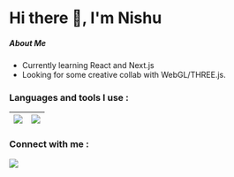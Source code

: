 # Hi there :wave:, I'm Nishu
##### **About Me**
* Currently learning React and Next.js
* Looking for some creative collab with WebGL/THREE.js.

### Languages and tools I use :


|<a src="https://github.com/nishu-murmu/github-readme-stats"><img align="center" src="https://github-readme-stats.vercel.app/api?username=nishu-murmu&show_icons=true&theme=gruvbox&hide_border=true"></a>|<a src="https://github.com/nishu-murmu/github-readme-stats"><img align="center" src="https://github-readme-stats.vercel.app/api/top-langs/?username=nishu-murmu&langs_count=8&layout=compact&hide_border=true&theme=gruvbox"></a>
|--------------|-------------|

### Connect with me :
<a src="https://github.com/nishu-murmu/nishu-murmu/blob/main/images/icons8-twitter-48.png"><img style="height:25px, width:25px" src="https://twitter.com/_Gliches_"></a> 


